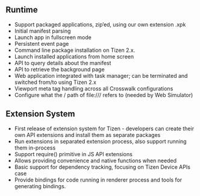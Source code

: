 ## Runtime

* Support packaged applications, zip’ed, using our own extension .xpk
* Initial manifest parsing
* Launch app in fullscreen mode
* Persistent event page
* Command line package installation on Tizen 2.x.
* Launch installed applications from home screen
* API to query details about the manifest
* API to retrieve the background page
* Web application integrated with task manager; can be terminated and switched from/to using Tizen 2.x
* Viewport meta tag handling across all Crosswalk configurations
* Configure what the / path of file:/// refers to (needed by Web Simulator)

## Extension System

* First release of extension system for Tizen - developers can create their own API extensions and install them as separate packages
* Run extensions in separated extension process, also support running them in-process
* Support require() primitive in JS API extensions
* Allows providing convenience and native functions when needed
* Basic support for dependency tracking, focusing on Tizen Device APIs case
* Provide bindings for code running in renderer process and tools for generating bindings.

